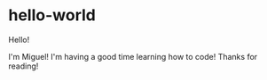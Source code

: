# hello-world
Hello! 

I'm Miguel! I'm having a good time learning how to code!
Thanks for reading!
